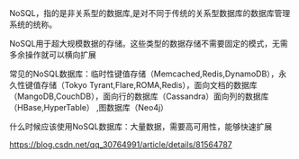 NoSQL，指的是非关系型的数据库,是对不同于传统的关系型数据库的数据库管理系统的统称。

NoSQL用于超大规模数据的存储。这些类型的数据存储不需要固定的模式，无需多余操作就可以横向扩展

常见的NoSQL数据库：临时性键值存储（Memcached,Redis,DynamoDB），永久性键值存储（Tokyo Tyrant,Flare,ROMA,Redis），面向文档的数据库（MangoDB,CouchDB），面向行的数据库（Cassandra）面向列的数据库（HBase,HyperTable） ,图数据库（Neo4j）



什么时候应该使用NoSQL数据库：大量数据，需要高可用性，能够快速扩展



https://blog.csdn.net/qq_30764991/article/details/81564787